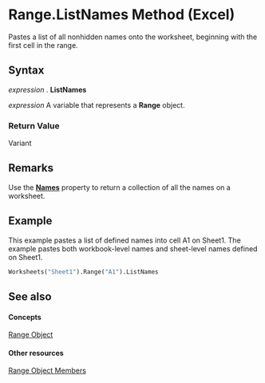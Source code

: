 
# Range.ListNames Method (Excel)

Pastes a list of all nonhidden names onto the worksheet, beginning with the first cell in the range.


## Syntax

 _expression_ . **ListNames**

 _expression_ A variable that represents a **Range** object.


### Return Value

Variant


## Remarks

Use the  **[Names](4bdccfa9-7aa1-c3d6-6a89-5ce24aad2ad2.md)** property to return a collection of all the names on a worksheet.


## Example

This example pastes a list of defined names into cell A1 on Sheet1. The example pastes both workbook-level names and sheet-level names defined on Sheet1.


```vb
Worksheets("Sheet1").Range("A1").ListNames
```


## See also


#### Concepts


[Range Object](b8207778-0dcc-4570-1234-f130532cc8cd.md)
#### Other resources


[Range Object Members](4336bf81-1e63-7e44-1792-baf366a027a7.md)
